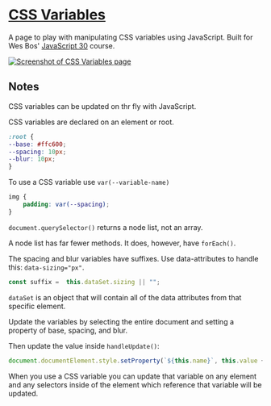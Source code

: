 # [CSS Variables](https://gk-hynes.github.io/css-variables/)

A page to play with manipulating CSS variables using JavaScript. Built for Wes Bos' [JavaScript 30](https://javascript30.com/) course.

[![Screenshot of CSS Variables page](https://screenshots.firefoxusercontent.com/images/baef2d16-7954-4f92-a092-fde4a3230bd0.png)](https://gk-hynes.github.io/css-variables/)

## Notes

CSS variables can be updated on thr fly with JavaScript. 

CSS variables are declared on an element or root. 

``` css
:root {
--base: #ffc600;
--spacing: 10px;
--blur: 10px;
}
```

To use a CSS variable use ```var(--variable-name)```

``` css
img {
    padding: var(--spacing);
}
```

```document.querySelector()``` returns a node list, not an array. 

A node list has far fewer methods. It does, however, have ```forEach()```.

The spacing and blur variables have suffixes. Use data-attributes to handle this: ```data-sizing="px"```.

``` javascript
const suffix =  this.dataSet.sizing || "";
```

```dataSet``` is an object that will contain all of the data attributes from that specific element. 

Update the variables by selecting the entire document and setting a property of base, spacing, and blur. 

Then update the value inside ```handleUpdate()```: 

``` javascript
document.documentElement.style.setProperty(`${this.name}`, this.value + suffix);
```

When you use a CSS variable you can update that variable on any element and any selectors inside of the element  which reference that variable will be updated. 